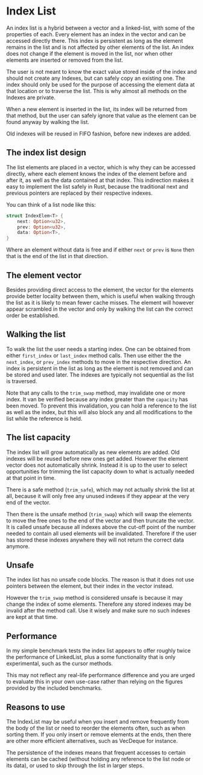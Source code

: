 # Index List

An index list is a hybrid between a vector and a linked-list, with some of the properties of each. Every element has an index in the vector and can be accessed directly there. This index is persistent as long as the element remains in the list and is not affected by other elements of the list. An index does not change if the element is moved in the list, nor when other elements are inserted or removed from the list.

The user is not meant to know the exact value stored inside of the index and should not create any Indexes, but can safely copy an existing one. The index should only be used for the purpose of accessing the element data at that location or to traverse the list. This is why almost all methods on the Indexes are private.

When a new element is inserted in the list, its index will be returned from that method, but the user can safely ignore that value as the element can be found anyway by walking the list.

Old indexes will be reused in FIFO fashion, before new indexes are added.

## The index list design

The list elements are placed in a vector, which is why they can be accessed directly, where each element knows the index of the element before and after it, as well as the data contained at that index. This indirection makes it easy to implement the list safely in Rust, because the traditional next and previous pointers are replaced by their respective indexes.

You can think of a list node like this:
```rust
struct IndexElem<T> {
	next: Option<u32>,
	prev: Option<u32>,
	data: Option<T>,
}
```
Where an element without data is free and if either `next` or `prev` is `None` then that is the end of the list in that direction.

## The element vector

Besides providing direct access to the element, the vector for the elements provide better locality between them, which is useful when walking through the list as it is likely to mean fewer cache misses. The element will however appear scrambled in the vector and only by walking the list can the correct order be established.

## Walking the list

To walk the list the user needs a starting index. One can be obtained from either `first_index` or `last_index` method calls. Then use either the the `next_index`, or `prev_index` methods to move in the respective direction. An index is persistent in the list as long as the element is not removed and can be stored and used later. The indexes are typically not sequential as the list is traversed.

Note that any calls to the `trim_swap` method, may invalidate one or more index. It van be verified because any index greater than the `capacity` has been moved. To prevent this invalidation, you can hold a reference to the list as well as the index, but this will also block any and all modifications to the list while the reference is held.

## The list capacity

The index list will grow automatically as new elements are added. Old indexes will be reused before new ones get added. However the element vector does not automatically shrink. Instead it is up to the user to select opportunities for trimming the list capacity down to what is actually needed at that point in time.

There is a safe method (`trim_safe`), which may not actually shrink the list at all, because it will only free any unused indexes if they appear at the very end of the vector.

Then there is the unsafe method (`trim_swap`) which will swap the elements to move the free ones to the end of the vector and then truncate the vector. It is called unsafe because all indexes above the cut-off point of the number needed to contain all used elements will be invalidated. Therefore if the user has stored these indexes anywhere they will not return the correct data anymore.

## Unsafe

The index list has no unsafe code blocks. The reason is that it does not use pointers between the element, but their index in the vector instead.

However the `trim_swap` method is considered unsafe is because it may change the index of some elements. Therefore any stored indexes may be invalid after the method call. Use it wisely and make sure no such indexes are kept at that time.

## Performance

In my simple benchmark tests the index list appears to offer roughly twice the performance of LinkedList, plus a some functionality that is only experimental, such as the cursor methods.

This may not reflect any real-life performance difference and you are urged to evaluate this in your own use-case rather than relying on the figures provided by the included benchmarks.

## Reasons to use

The IndexList may be useful when you insert and remove frequently from the body of the list or need to reorder the elements often, such as when sorting them. If you only insert or remove elements at the ends, then there are other more efficient alternatives, such as VecDeque for instance.

The persistence of the indexes means that frequent accesses to certain elements can be cached (without holding any reference to the list node or its data), or used to skip through the list in larger steps.
